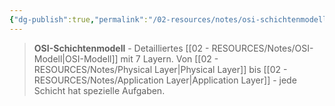 ```yaml
---
{"dg-publish":true,"permalink":"/02-resources/notes/osi-schichtenmodell/","tags":["netzwerk/standard","protokoll/schichten","netzwerk/osi"],"noteIcon":"","updated":"2025-09-05T10:38:30.000+02:00"}
---
```


>**OSI-Schichtenmodell** - Detailliertes [[02 - RESOURCES/Notes/OSI-Modell\|OSI-Modell]] mit 7 Layern.
Von [[02 - RESOURCES/Notes/Physical Layer\|Physical Layer]] bis [[02 - RESOURCES/Notes/Application Layer\|Application Layer]] - jede Schicht hat spezielle Aufgaben.